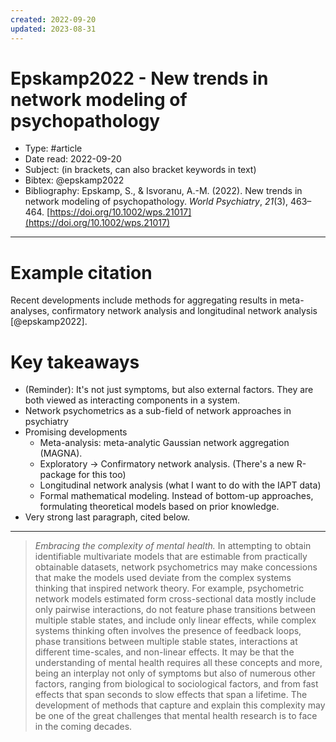 ```yaml
---
created: 2022-09-20
updated: 2023-08-31
---
```

# Epskamp2022 - New trends in network modeling of psychopathology

* Type: #article
* Date read: 2022-09-20
* Subject: (in brackets, can also bracket keywords in text)
* Bibtex: @epskamp2022
* Bibliography: Epskamp, S., & Isvoranu, A.-M. (2022). New trends in network modeling of psychopathology. _World Psychiatry_, _21_(3), 463–464. [https://doi.org/10.1002/wps.21017](https://doi.org/10.1002/wps.21017)
---
# Example citation

Recent developments include methods for aggregating results in meta-analyses, confirmatory network analysis and longitudinal network analysis [@epskamp2022].

# Key takeaways
* (Reminder): It's not just symptoms, but also external factors. They are both viewed as interacting components in a system.
* Network psychometrics as a sub-field of network approaches in psychiatry
* Promising developments
	* Meta-analysis: meta-analytic Gaussian network aggregation (MAGNA).
	* Exploratory -> Confirmatory network analysis. (There's a new R-package for this too)
	* Longitudinal network analysis (what I want to do with the IAPT data)
	* Formal mathematical modeling. Instead of bottom-up approaches, formulating theoretical models based on prior knowledge.
* Very strong last paragraph, cited below.

---

> *Embracing the complexity of mental health.* In attempting to obtain identifiable multivariate models that are estimable from practically obtainable datasets, network psychometrics may make concessions that make the models used deviate from the complex systems thinking that inspired network theory. For example, psychometric network models estimated form cross-sectional data mostly include only pairwise interactions, do not feature phase transitions between multiple stable states, and include only linear effects, while complex systems thinking often involves the presence of feedback loops, phase transitions between multiple stable states, interactions at different time-scales, and non-linear effects. It may be that the understanding of mental health requires all these concepts and more, being an interplay not only of symptoms but also of numerous other factors, ranging from biological to sociological factors, and from fast effects that span seconds to slow effects that span a lifetime. The development of methods that capture and explain this complexity may be one of the great challenges that mental health research is to face in the coming decades.

